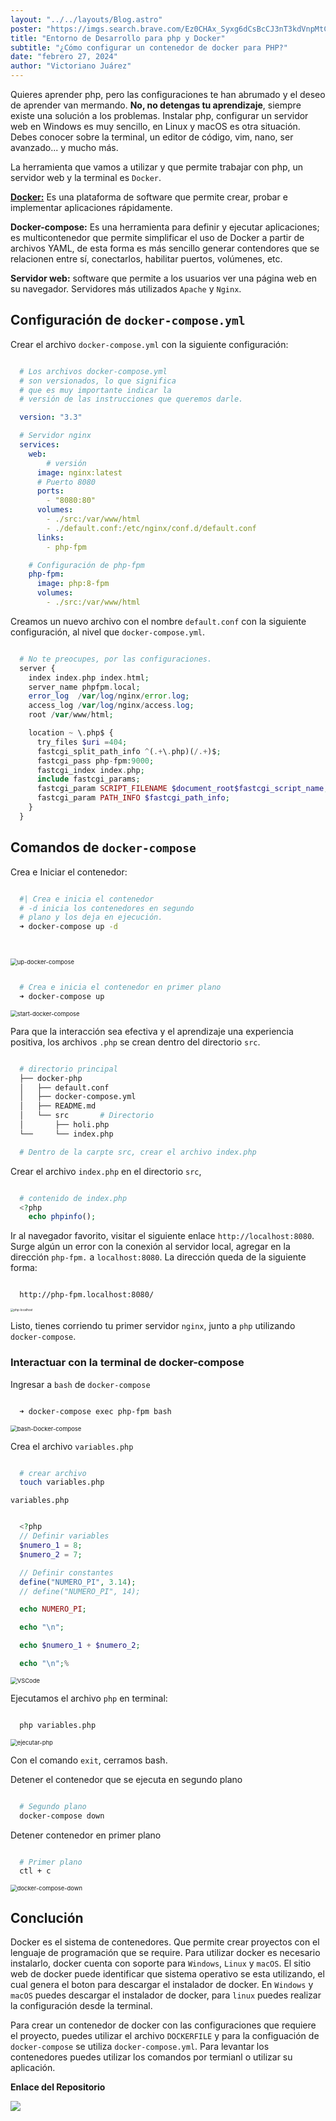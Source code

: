 ```yaml
---
layout: "../../layouts/Blog.astro"
poster: "https://imgs.search.brave.com/Ez0CHAx_Syxg6dCsBcCJ3nT3kdVnpMtC07e9v9umR8Q/rs:fit:860:0:0/g:ce/aHR0cHM6Ly9ibG9n/LmRldnNlbnNlLmNv/bS9ibC1jb250ZW50/L3VwbG9hZHMvcGFn/ZXMvYXV0b3NhdmUt/MTE3NTViMWNhZjFj/ZGYyOWZlZDdkY2Ux/ZGM4NDlmODgvcGhw/b25kb2NrZXIucG5n"
title: "Entorno de Desarrollo para php y Docker"
subtitle: "¿Cómo configurar un contenedor de docker para PHP?"
date: "febrero 27, 2024"
author: "Victoriano Juárez"
---
```


Quieres aprender php, pero las configuraciones te han abrumado y el deseo de aprender van mermando. **No, no detengas tu aprendizaje**, siempre existe una solución a los problemas. Instalar php, configurar un servidor web en Windows es muy sencillo, en Linux y macOS es otra situación. Debes conocer sobre la terminal, un editor de código, vim, nano, ser avanzado... y mucho más. 

La herramienta que vamos a utilizar y que permite trabajar con php, un servidor web y la terminal es `Docker`.

[**Docker:**](https://www.docker.com/) Es una plataforma de software que permite crear, probar e implementar aplicaciones rápidamente.

**Docker-compose:** Es una herramienta para definir y ejecutar aplicaciones; es multicontenedor que permite simplificar el uso de Docker a partir de archivos YAML, de esta forma es más sencillo generar contendores que se relacionen entre sí, conectarlos, habilitar puertos, volúmenes, etc.

**Servidor web:** software que permite a los usuarios ver una página web en su navegador. Servidores más utilizados `Apache` y `Nginx`.

## Configuración de `docker-compose.yml`

Crear el archivo `docker-compose.yml` con la siguiente configuración:

```yml

  # Los archivos docker-compose.yml 
  # son versionados, lo que significa 
  # que es muy importante indicar la 
  # versión de las instrucciones que queremos darle.

  version: "3.3"

  # Servidor nginx
  services:
    web:
        # versión
      image: nginx:latest
      # Puerto 8080 
      ports:
        - "8080:80"
      volumes:
        - ./src:/var/www/html
        - ./default.conf:/etc/nginx/conf.d/default.conf
      links:
        - php-fpm

    # Configuración de php-fpm
    php-fpm:
      image: php:8-fpm
      volumes:
        - ./src:/var/www/html


```

Creamos un nuevo archivo con el nombre `default.conf` con la siguiente configuración, al nivel que `docker-compose.yml`.

```php

  # No te preocupes, por las configuraciones. 
  server {
    index index.php index.html;
    server_name phpfpm.local;
    error_log  /var/log/nginx/error.log;
    access_log /var/log/nginx/access.log;
    root /var/www/html;

    location ~ \.php$ {
      try_files $uri =404;
      fastcgi_split_path_info ^(.+\.php)(/.+)$;
      fastcgi_pass php-fpm:9000;
      fastcgi_index index.php;
      include fastcgi_params;
      fastcgi_param SCRIPT_FILENAME $document_root$fastcgi_script_name;
      fastcgi_param PATH_INFO $fastcgi_path_info;
    }
  }


```

## Comandos de `docker-compose`

Crea e Iniciar el contenedor:

```sh

  #| Crea e inicia el contenedor
  # -d inicia los contenedores en segundo 
  # plano y los deja en ejecución.
  ➜ docker-compose up -d

  
```

<img title="" src="https://i.ibb.co/st9VyTB/up-docker-compose.png" alt="up-docker-compose" style="zoom:67%;">

```sh

  # Crea e inicia el contenedor en primer plano
  ➜ docker-compose up


```

<img title="" src="https://i.ibb.co/FhkbSvz/start-docker-compose.png" alt="start-docker-compose" style="zoom:67%;">

Para que la interacción sea efectiva y el aprendizaje una experiencia positiva, los archivos `.php` se crean dentro del directorio `src`.

```sh

  # directorio principal
  ├── docker-php
  │   ├── default.conf
  │   ├── docker-compose.yml
  │   ├── README.md
  │   └── src       # Directorio
  │       ├── holi.php
  └──     └── index.php

  # Dentro de la carpte src, crear el archivo index.php

```

Crear el archivo `index.php` en el directorio `src`, 

```php

  # contenido de index.php
  <?php
    echo phpinfo();


```

Ir al navegador favorito, visitar el siguiente enlace `http://localhost:8080`. Surge algún un error con la conexión al servidor local, agregar en la dirección `php-fpm.` a `localhost:8080`. La dirección queda de la siguiente forma:

```sh

  http://php-fpm.localhost:8080/


```

<img title="" src="https://i.ibb.co/jDp9wTW/php-localhost.png" alt="php-localhost" style="zoom:33%;">

Listo, tienes corriendo tu primer servidor `nginx`, junto a `php` utilizando `docker-compose`.

### Interactuar con la terminal de docker-compose

Ingresar a `bash` de `docker-compose`

```sh

  ➜ docker-compose exec php-fpm bash


```

<img title="" src="https://i.ibb.co/R4SLY7r/bash-Docker-compose.png" alt="bash-Docker-compose" style="zoom:67%;">

Crea el archivo `variables.php`

```sh

  # crear archivo
  touch variables.php


```

`variables.php`

```php

  <?php
  // Definir variables
  $numero_1 = 8;
  $numero_2 = 7;

  // Definir constantes
  define("NUMERO_PI", 3.14);
  // define("NUMERO_PI", 14);

  echo NUMERO_PI;

  echo "\n";

  echo $numero_1 + $numero_2;

  echo "\n";%    


```

<img title="" src="https://i.ibb.co/KjL4KTD/VSCode.png" alt="VSCode" style="zoom:67%;">

Ejecutamos el archivo `php` en terminal:

```sh

  php variables.php


```

<img title="" src="https://i.ibb.co/MGKQk3n/ejecutar-php.png" alt="ejecutar-php" style="zoom:67%;">

Con el comando `exit`, cerramos bash.

Detener el contenedor que se ejecuta en segundo plano

```sh

  # Segundo plano
  docker-compose down


```

Detener contenedor en primer plano

```sh

  # Primer plano
  ctl + c


```

<img title="" src="https://i.ibb.co/WzVDLjz/docker-compose-down.png" alt="docker-compose-down" style="zoom:67%;">

## Conclución

Docker es el sistema de contenedores. Que permite crear proyectos con el lenguaje de programación que se require. Para utilizar docker es necesario instalarlo, docker cuenta con soporte para `Windows`, `Linux` y `macOS`. El sitio web de docker puede identificar que sistema operativo se esta utilizando, el cual genera el boton para descargar el instalador de docker. En `Windows` y `macOS` puedes descargar el instalador de docker, para `linux` puedes realizar la configuración desde la terminal.

Para crear un contenedor de docker con las configuraciones que requiere el proyecto, puedes utilizar el archivo `DOCKERFILE` y para la configuación de `docker-compose` se utiliza `docker-compose.yml`.
Para levantar los contenedores puedes utilizar los comandos por termianl o utilizar su aplicación.

**Enlace del Repositorio**

<a href="https://gitlab.com/V-Juarez/php/-/tree/php-docker"><img src="https://img.shields.io/badge/GitLab-330F63?style=for-the-badge&logo=gitlab&logoColor=white" target="_blank"></a>


